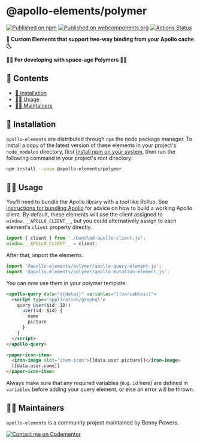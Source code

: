# @apollo-elements/polymer
[![Published on npm](https://img.shields.io/npm/v/@apollo-elements/polymer.svg)](https://www.npmjs.com/package/@apollo-elements/polymer)
[![Published on webcomponents.org](https://img.shields.io/badge/webcomponents.org-published-blue.svg)](https://www.webcomponents.org/element/@apollo-elements/polymer)
[![Actions Status](https://github.com/apollo-elements/apollo-elements/workflows/CD/badge.svg)](https://github.com/apollo-elements/apollo-elements/actions)

<strong>🚀 Custom Elements that support two-way binding from your Apollo cache 🌜</strong>

<strong>👩‍🚀 For developing with space-age Polymers 👨‍🚀</strong>

## 📓 Contents
- [🔧 Installation](#-installation)
- [👩‍🚀 Usage](#-usage)
- [👷‍♂️ Maintainers](#-maintainers)

## 🔧 Installation
`apollo-elements` are distributed through `npm` the node package manager. To install a copy of the latest version of these elements in your project's `node_modules` directory, first [Install npm on your system](https://www.npmjs.com/get-npm), then run the following command in your project's root directory:

```bash
npm install --save @apollo-elements/polymer
```

## 👩‍🚀 Usage
You'll need to bundle the Apollo library with a tool like Rollup. See [instructions for bundling Apollo](https://github.com/apollo-elements/apollo-elements#-bundling) for advice on how to build a working Apollo client. By default, these elements will use the client assigned to `window.__APOLLO_CLIENT__`, but you could alternatively assign to each element's `client` property directly.

```js
import { client } from './bundled-apollo-client.js';
window.__APOLLO_CLIENT__ = client;
```

After that, import the elements.

```js
import '@apollo-elements/polymer/apollo-query-element.js';
import '@apollo-elements/polymer/apollo-mutation-element.js';
```

You can now use them in your polymer template:
```html
<apollo-query data="{{data}}" variables="[[variables]]">
  <script type="application/graphql">
    query User($id: ID!)
      user(id: $id) {
        name
        picture
      }
    }
  </script>
</apollo-query>

<paper-icon-item>
  <iron-image slot="item-icon">[[data.user.picture]]</iron-image>
  [[data.user.name]]
</paper-icon-item>
```

Always make sure that any required variables (e.g. `id` here) are defined in `variables` before adding your query element, or else an error will be thrown.

## 👷‍♂️ Maintainers
`apollo-elements` is a community project maintained by Benny Powers.

[![Contact me on Codementor](https://cdn.codementor.io/badges/contact_me_github.svg)](https://www.codementor.io/bennyp?utm_source=github&utm_medium=button&utm_term=bennyp&utm_campaign=github)
